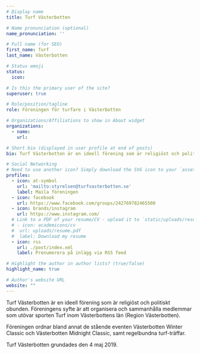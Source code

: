```yaml
---
# Display name
title: Turf Västerbotten

# Name pronunciation (optional)
name_pronunciation: ''

# Full name (for SEO)
first_name: Turf
last_name: Västerbotten

# Status emoji
status:
  icon: 

# Is this the primary user of the site?
superuser: true

# Role/position/tagline
role: Föreningen för turfare i Västerbotten

# Organizations/Affiliations to show in About widget
organizations:
  - name: 
    url: 

# Short bio (displayed in user profile at end of posts)
bio: Turf Västerbotten är en ideell förening som är religiöst och politiskt obunden. Föreningens syfte är att organisera och sammanhålla medlemmar som utövar sporten Turf inom Västerbottens län (Region Västerbotten).

# Social Networking
# Need to use another icon? Simply download the SVG icon to your `assets/media/icons/` folder.
profiles:
  - icon: at-symbol
    url: 'mailto:styrelsen@turfvasterbotten.se'
    label: Maila föreningen
  - icon: facebook
    url: https://www.facebook.com/groups/242769782465508
  - icon: brands/instagram
    url: https://www.instagram.com/
  # Link to a PDF of your resume/CV - upload it to `static/uploads/resume.pdf`
  # - icon: academicons/cv
  #  url: uploads/resume.pdf
  #  label: Download my resume
  - icon: rss
    url: ./post/index.xml
    label: Prenumerera på inlägg via RSS feed

# Highlight the author in author lists? (true/false)
highlight_name: true

# Author's website URL
website: ""
---
```


Turf Västerbotten är en ideell förening som är religiöst och politiskt obunden. Föreningens syfte är att organisera och sammanhålla medlemmar som utövar sporten Turf inom Västerbottens län (Region Västerbotten).

Föreningen ordnar bland annat de stående eventen Västerbotten Winter Classic och Västerbotten Midnight Classic, samt regelbundna turf-träffar.

Turf Västerbotten grundades den 4 maj 2019.
